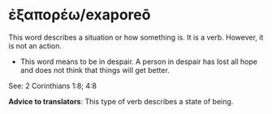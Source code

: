 # ἐξαπορέω/exaporeō
This word describes a situation or how something is. It is a verb. However, it is not an action.
* This word means to be in despair. A person in despair has lost all hope and does not think that things will get better.

See: 2 Corinthians 1:8; 4:8

**Advice to translators**: This type of verb describes a state of being.